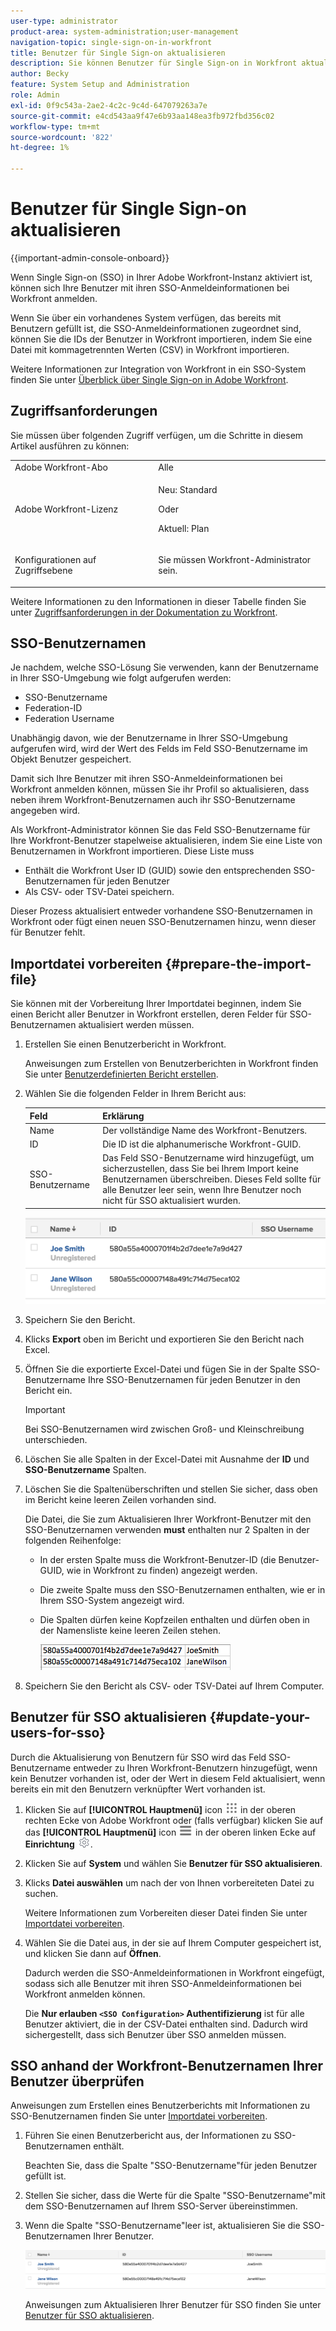 ```yaml
---
user-type: administrator
product-area: system-administration;user-management
navigation-topic: single-sign-on-in-workfront
title: Benutzer für Single Sign-on aktualisieren
description: Sie können Benutzer für Single Sign-on in Workfront aktualisieren.
author: Becky
feature: System Setup and Administration
role: Admin
exl-id: 0f9c543a-2ae2-4c2c-9c4d-647079263a7e
source-git-commit: e4cd543aa9f47e6b93aa148ea3fb972fbd356c02
workflow-type: tm+mt
source-wordcount: '822'
ht-degree: 1%

---
```


# Benutzer für Single Sign-on aktualisieren

<!-- Audited: 1/2024 -->

{{important-admin-console-onboard}}

Wenn Single Sign-on (SSO) in Ihrer Adobe Workfront-Instanz aktiviert ist, können sich Ihre Benutzer mit ihren SSO-Anmeldeinformationen bei Workfront anmelden.

Wenn Sie über ein vorhandenes System verfügen, das bereits mit Benutzern gefüllt ist, die SSO-Anmeldeinformationen zugeordnet sind, können Sie die IDs der Benutzer in Workfront importieren, indem Sie eine Datei mit kommagetrennten Werten (CSV) in Workfront importieren.

Weitere Informationen zur Integration von Workfront in ein SSO-System finden Sie unter [Überblick über Single Sign-on in Adobe Workfront](../../../administration-and-setup/add-users/single-sign-on/sso-in-workfront.md).


## Zugriffsanforderungen

Sie müssen über folgenden Zugriff verfügen, um die Schritte in diesem Artikel ausführen zu können:

<table style="table-layout:auto"> 
 <col> 
 <col> 
 <tbody> 
  <tr> 
   <td role="rowheader">Adobe Workfront-Abo</td> 
   <td>Alle</td> 
  </tr> 
  <tr> 
   <td role="rowheader">Adobe Workfront-Lizenz</td> 
   <td><p>Neu: Standard</p><p>Oder</p><p>Aktuell: Plan</p></td> 
  </tr> 
  <tr> 
   <td role="rowheader">Konfigurationen auf Zugriffsebene</td> 
   <td> <p>Sie müssen Workfront-Administrator sein.</p>  </td> 
  </tr> 
 </tbody> 
</table>

Weitere Informationen zu den Informationen in dieser Tabelle finden Sie unter [Zugriffsanforderungen in der Dokumentation zu Workfront](/help/quicksilver/administration-and-setup/add-users/access-levels-and-object-permissions/access-level-requirements-in-documentation.md).

## SSO-Benutzernamen

Je nachdem, welche SSO-Lösung Sie verwenden, kann der Benutzername in Ihrer SSO-Umgebung wie folgt aufgerufen werden:

* SSO-Benutzername
* Federation-ID
* Federation Username

Unabhängig davon, wie der Benutzername in Ihrer SSO-Umgebung aufgerufen wird, wird der Wert des Felds im Feld SSO-Benutzername im Objekt Benutzer gespeichert.

Damit sich Ihre Benutzer mit ihren SSO-Anmeldeinformationen bei Workfront anmelden können, müssen Sie ihr Profil so aktualisieren, dass neben ihrem Workfront-Benutzernamen auch ihr SSO-Benutzername angegeben wird.

Als Workfront-Administrator können Sie das Feld SSO-Benutzername für Ihre Workfront-Benutzer stapelweise aktualisieren, indem Sie eine Liste von Benutzernamen in Workfront importieren. Diese Liste muss

* Enthält die Workfront User ID (GUID) sowie den entsprechenden SSO-Benutzernamen für jeden Benutzer
* Als CSV- oder TSV-Datei speichern.

Dieser Prozess aktualisiert entweder vorhandene SSO-Benutzernamen in Workfront oder fügt einen neuen SSO-Benutzernamen hinzu, wenn dieser für Benutzer fehlt.

## Importdatei vorbereiten {#prepare-the-import-file}

Sie können mit der Vorbereitung Ihrer Importdatei beginnen, indem Sie einen Bericht aller Benutzer in Workfront erstellen, deren Felder für SSO-Benutzernamen aktualisiert werden müssen.

1. Erstellen Sie einen Benutzerbericht in Workfront.

   Anweisungen zum Erstellen von Benutzerberichten in Workfront finden Sie unter [Benutzerdefinierten Bericht erstellen](../../../reports-and-dashboards/reports/creating-and-managing-reports/create-custom-report.md).

1. Wählen Sie die folgenden Felder in Ihrem Bericht aus:

   | Feld | Erklärung |
   |---|---|
   | Name | Der vollständige Name des Workfront-Benutzers. |
   | ID | Die ID ist die alphanumerische Workfront-GUID. |
   | SSO-Benutzername | Das Feld SSO-Benutzername wird hinzugefügt, um sicherzustellen, dass Sie bei Ihrem Import keine Benutzernamen überschreiben. Dieses Feld sollte für alle Benutzer leer sein, wenn Ihre Benutzer noch nicht für SSO aktualisiert wurden. |

   ![](assets/users-with-sso-username-and-no-sso-access-only-field.png)

1. Speichern Sie den Bericht.
1. Klicks **Export** oben im Bericht und exportieren Sie den Bericht nach Excel.
1. Öffnen Sie die exportierte Excel-Datei und fügen Sie in der Spalte SSO-Benutzername Ihre SSO-Benutzernamen für jeden Benutzer in den Bericht ein.

   >[!IMPORTANT]
   >
   >Bei SSO-Benutzernamen wird zwischen Groß- und Kleinschreibung unterschieden.

1. Löschen Sie alle Spalten in der Excel-Datei mit Ausnahme der **ID** und **SSO-Benutzername** Spalten.

1. Löschen Sie die Spaltenüberschriften und stellen Sie sicher, dass oben im Bericht keine leeren Zeilen vorhanden sind.

   Die Datei, die Sie zum Aktualisieren Ihrer Workfront-Benutzer mit den SSO-Benutzernamen verwenden **must** enthalten nur 2 Spalten in der folgenden Reihenfolge:

   * In der ersten Spalte muss die Workfront-Benutzer-ID (die Benutzer-GUID, wie in Workfront zu finden) angezeigt werden.
   * Die zweite Spalte muss den SSO-Benutzernamen enthalten, wie er in Ihrem SSO-System angezeigt wird.
   * Die Spalten dürfen keine Kopfzeilen enthalten und dürfen oben in der Namensliste keine leeren Zeilen stehen.

     ![](assets/update-users-for-sso-csv-file-for-import.png)

1. Speichern Sie den Bericht als CSV- oder TSV-Datei auf Ihrem Computer.

## Benutzer für SSO aktualisieren {#update-your-users-for-sso}

Durch die Aktualisierung von Benutzern für SSO wird das Feld SSO-Benutzername entweder zu Ihren Workfront-Benutzern hinzugefügt, wenn kein Benutzer vorhanden ist, oder der Wert in diesem Feld aktualisiert, wenn bereits ein mit den Benutzern verknüpfter Wert vorhanden ist.

1. Klicken Sie auf **[!UICONTROL Hauptmenü]** icon ![Hauptmenü](/help/_includes/assets/main-menu-icon.png) in der oberen rechten Ecke von Adobe Workfront oder (falls verfügbar) klicken Sie auf das **[!UICONTROL Hauptmenü]** icon ![Hauptmenü](/help/_includes/assets/main-menu-icon-left-nav.png) in der oberen linken Ecke auf **Einrichtung** ![](assets/gear-icon-settings.png).

1. Klicken Sie auf **System** und wählen Sie **Benutzer für SSO aktualisieren**.

1. Klicks **Datei auswählen** um nach der von Ihnen vorbereiteten Datei zu suchen.

   Weitere Informationen zum Vorbereiten dieser Datei finden Sie unter [Importdatei vorbereiten](#prepare-the-import-file).

1. Wählen Sie die Datei aus, in der sie auf Ihrem Computer gespeichert ist, und klicken Sie dann auf **Öffnen**.

   Dadurch werden die SSO-Anmeldeinformationen in Workfront eingefügt, sodass sich alle Benutzer mit ihren SSO-Anmeldeinformationen bei Workfront anmelden können.

   Die **Nur erlauben `<SSO Configuration>` Authentifizierung** ist für alle Benutzer aktiviert, die in der CSV-Datei enthalten sind. Dadurch wird sichergestellt, dass sich Benutzer über SSO anmelden müssen.

## SSO anhand der Workfront-Benutzernamen Ihrer Benutzer überprüfen

Anweisungen zum Erstellen eines Benutzerberichts mit Informationen zu SSO-Benutzernamen finden Sie unter [Importdatei vorbereiten](#prepare-the-import-file).

1. Führen Sie einen Benutzerbericht aus, der Informationen zu SSO-Benutzernamen enthält.

   Beachten Sie, dass die Spalte &quot;SSO-Benutzername&quot;für jeden Benutzer gefüllt ist.

1. Stellen Sie sicher, dass die Werte für die Spalte &quot;SSO-Benutzername&quot;mit dem SSO-Benutzernamen auf Ihrem SSO-Server übereinstimmen.
1. Wenn die Spalte &quot;SSO-Benutzername&quot;leer ist, aktualisieren Sie die SSO-Benutzernamen Ihrer Benutzer.

   ![](assets/users-with-sso-field-updated.png)

   Anweisungen zum Aktualisieren Ihrer Benutzer für SSO finden Sie unter [Benutzer für SSO aktualisieren](#update-your-users-for-sso).
